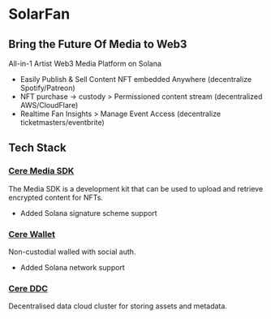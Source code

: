 # SolarFan

## Bring the Future Of Media to Web3

All-in-1 Artist Web3 Media Platform on Solana

- Easily Publish & Sell Content NFT embedded Anywhere (decentralize Spotify/Patreon)
- NFT purchase -> custody > Permissioned content stream (decentralized AWS/CloudFlare)
- Realtime Fan Insights > Manage Event Access (decentralize ticketmasters/eventbrite)

## Tech Stack

### [Cere Media SDK](https://cerebellum-network.github.io/cere-media-sdk-js/)

The Media SDK is a development kit that can be used to upload and retrieve encrypted content for NFTs.

- Added Solana signature scheme support

### [Cere Wallet](https://github.com/cere-io/cere-wallet-client)

Non-custodial walled with social auth.

- Added Solana network support

### [Cere DDC](https://github.com/Cerebellum-Network/cere-ddc-sdk-js)

Decentralised data cloud cluster for storing assets and metadata.
